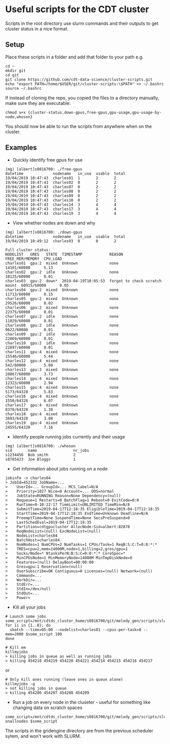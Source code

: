 # Useful scripts for the CDT cluster

Scripts in the root directory use slurm commands and their outputs to get cluster status in a nice format.

## Setup

Place these scripts in a folder and add that folder to your path e.g.

```{bash}
cd ~
mkdir git
cd git
git clone https://github.com/cdt-data-science/cluster-scripts.git
echo "export PATH=/home/$USER/git/cluster-scripts:\$PATH" >> ~/.bashrc
source ~/.bashrc
```

If instead of cloning the repo, you copied the files to a directory manually, make sure they are executable:
```{bash}
chmod u+x {cluster-status,down-gpus,free-gpus,gpu-usage,gpu-usage-by-node,whoson} 
```

You should now be able to run the scripts from anywhere when on the cluster.

## Examples

* Quickly identify free gpus for use
```
(mg) [albert]s0816700: ./free-gpus 
datetime             nodename   in_use  usable  total
19/04/2019 10:47:43  charles01  1       2       2
19/04/2019 10:47:43  charles02  0       2       2
19/04/2019 10:47:43  charles07  0       2       2
19/04/2019 10:47:43  charles08  0       2       2
19/04/2019 10:47:43  charles09  0       2       2
19/04/2019 10:47:43  charles10  0       2       2
19/04/2019 10:47:43  charles14  3       4       4
19/04/2019 10:47:43  charles17  3       4       4
19/04/2019 10:47:43  charles19  3       4       4
```

* View whether nodes are down and why
```
(mg) [albert]s0816700: ./down-gpus 
datetime             nodename   in_use  usable  total
19/04/2019 10:49:12  charles03  0       0       2

Full cluster status:
NODELIST   GRES   STATE  TIMESTAMP            REASON                         FREE_MEM/MEMORY  CPU_LOAD
charles01  gpu:2  mixed  Unknown              none                           14101/60000      5.13
charles02  gpu:2  idle   Unknown              none                           18125/60000      0.01
charles03  gpu:2  down*  2019-04-19T10:05:53  forgot to check scratch mount  60915/60000      0.05
charles04  gpu:2  mixed  Unknown              none                           11713/60000      0.15
charles05  gpu:2  mixed  Unknown              none                           29526/60000      0.02
charles06  gpu:2  mixed  Unknown              none                           22375/60000      0.01
charles07  gpu:2  idle   Unknown              none                           11029/60000      0.01
charles08  gpu:2  idle   Unknown              none                           9622/60000       0.01
charles09  gpu:2  idle   Unknown              none                           22869/60000      0.01
charles10  gpu:2  idle   Unknown              none                           22897/60000      0.01
charles11  gpu:4  mixed  Unknown              none                           15546/60000      5.44
charles12  gpu:4  mixed  Unknown              none                           542/60000        5.08
charles13  gpu:3  mixed  Unknown              none                           20867/60000      3.73
charles14  gpu:4  mixed  Unknown              none                           12323/60000      2.94
charles15  gpu:4  mixed  Unknown              none                           5173/64328       5.83
charles16  gpu:4  mixed  Unknown              none                           1550/64328       6.07
charles17  gpu:4  mixed  Unknown              none                           8370/64328       1.38
charles18  gpu:4  mixed  Unknown              none                           3693/64328       3.08
charles19  gpu:4  mixed  Unknown              none                           24555/64328      7.16
```

* Identify people running jobs currently and their usage
```
(mg) [albert]s0816700: ./whoson
sid       name                nr_jobs
s1234456  Bob smith           2
s8765423  Joe Bloggs          1
```

* Get information about jobs running on a node
```
jobinfo -n charles04
> JobId=452332 JobName=...
>    UserId=... GroupId=... MCS_label=N/A
>    Priority=1027 Nice=0 Account=... QOS=normal
>    JobState=RUNNING Reason=None Dependency=(null)
>    Requeue=1 Restarts=0 BatchFlag=1 Reboot=0 ExitCode=0:0
>    RunTime=9-10:22:17 TimeLimit=UNLIMITED TimeMin=N/A
>    SubmitTime=2019-04-17T12:18:35 EligibleTime=2019-04-17T12:18:35
>    StartTime=2019-04-17T12:18:35 EndTime=Unknown Deadline=N/A
>    PreemptTime=None SuspendTime=None SecsPreSuspend=0
>    LastSchedEval=2019-04-17T12:18:35
>    Partition=cdtgpucluster AllocNode:Sid=albert:82878
>    ReqNodeList=(null) ExcNodeList=(null)
>    NodeList=charles04
>    BatchHost=charles04
>    NumNodes=1 NumCPUs=2 NumTasks=1 CPUs/Task=1 ReqB:S:C:T=0:0:*:*
>    TRES=cpu=2,mem=14000M,node=1,billing=2,gres/gpu=1
>    Socks/Node=* NtasksPerN:B:S:C=0:0:*:* CoreSpec=*
>    MinCPUsNode=1 MinMemoryNode=14000M MinTmpDiskNode=0
>    Features=(null) DelayBoot=00:00:00
>    Gres=gpu:1 Reservation=(null)
>    OverSubscribe=OK Contiguous=0 Licenses=(null) Network=(null)
>    Command=...
>    WorkDir=...
>    StdErr=...
>    StdIn=/dev/null
>    StdOut=...
>    Power=
```

* Kill all your jobs
```
# Launch some jobs
some_script=/mnt/cdtds_cluster_home/s0816700/git/melody_gen/scripts/slurm_blankjob.sh
for ii in {1..8}; do 
  sbatch --time=05:00 --nodelist=charles01 --cpus-per-task=8 --mem=2000 $some_script 100
done
```

```
# Kill em
killmyjobs
> killing jobs in queue as well as running jobs
> killing 454218 454219 454220 454221 454214 454215 454216 454217
```

or

```
# Only kill ones running (leave ones in queue alone)
killmyjobs -g
> not killing jobs in queue
> killing 454206 454207 454208 454209
```

* Run a job on every node in the cluseter - useful for something like changing data on scratch spaces
```
some_script=/mnt/cdtds_cluster_home/s0816700/git/melody_gen/scripts/slurm_diskspace.sh
onallnodes $some_script
```

The scripts in the gridengine directory are from the previous scheduler sytem, and won't work with SLURM.
